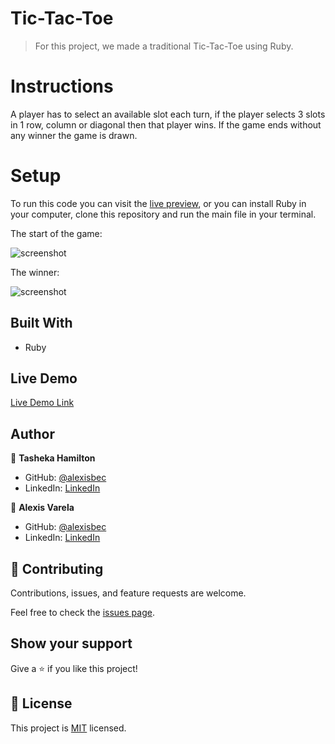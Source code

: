 # Tic-Tac-Toe

> For this project, we made a traditional Tic-Tac-Toe using Ruby. 

# Instructions

A player has to select an available slot each turn, if the player selects 3 slots in 1 row, column or diagonal then that player wins. If the game ends without any winner the game is drawn.

# Setup

To run this code you can visit the [live preview](https://repl.it/@alexisbec/Tic-Tac-Toe), or you can install Ruby in your computer, clone this repository and run the main file in your terminal.

The start of the game: 

![screenshot](./screenshot_1)

The winner:

![screenshot](./screenshot_2)

## Built With

- Ruby

## Live Demo

[Live Demo Link](https://repl.it/@alexisbec/Tic-Tac-Toe)


## Author

👤 **Tasheka Hamilton**

- GitHub: [@alexisbec](https://github.com/Tasheka/)
- LinkedIn: [LinkedIn](https://www.linkedin.com/in/tasheka-hamilton-43532311b)

👤 **Alexis Varela**

- GitHub: [@alexisbec](https://github.com/alexisbec)
- LinkedIn: [LinkedIn](https://www.linkedin.com/in/alexis-varela-2584111b7/)

## 🤝 Contributing

Contributions, issues, and feature requests are welcome.

Feel free to check the [issues page](https://github.com/Tasheka/Tic-Tac-Toe/issues).

## Show your support

Give a ⭐️ if you like this project!

## 📝 License

This project is [MIT]() licensed.